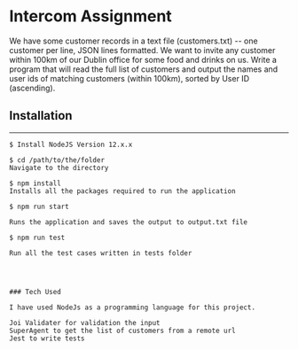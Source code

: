 # Intercom Assignment
We have some customer records in a text file (customers.txt) -- one customer per line, JSON
lines formatted. We want to invite any customer within 100km of our Dublin office for some food
and drinks on us. Write a program that will read the full list of customers and output the names
and user ids of matching customers (within 100km), sorted by User ID (ascending).


## Installation
***

```
$ Install NodeJS Version 12.x.x  

$ cd /path/to/the/folder
Navigate to the directory 

$ npm install
Installs all the packages required to run the application

$ npm run start

Runs the application and saves the output to output.txt file

$ npm run test

Run all the test cases written in tests folder 




### Tech Used

I have used NodeJs as a programming language for this project. 

Joi Validater for validation the input
SuperAgent to get the list of customers from a remote url
Jest to write tests



